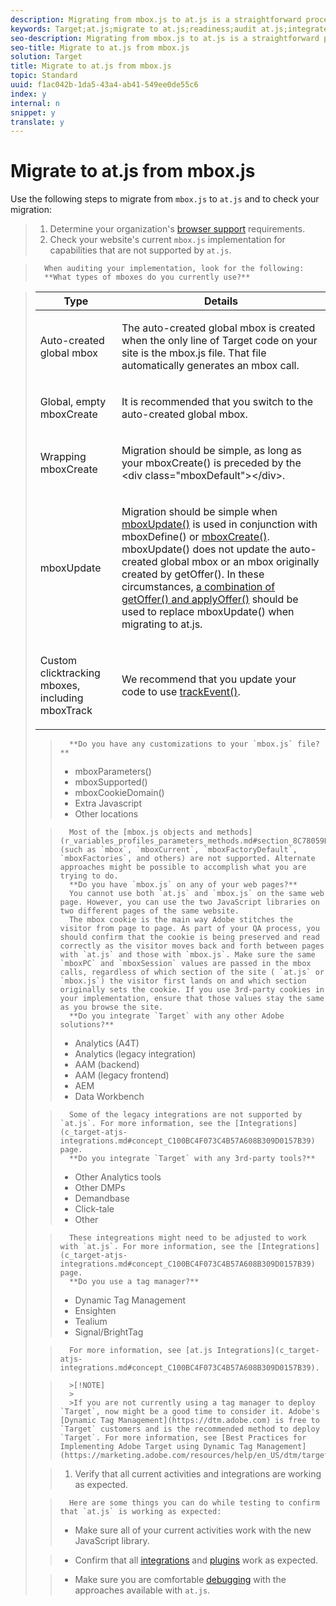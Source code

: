 ```yaml
---
description: Migrating from mbox.js to at.js is a straightforward process.
keywords: Target;at.js;migrate to at.js;readiness;audit at.js;integrate at.js
seo-description: Migrating from mbox.js to at.js is a straightforward process.
seo-title: Migrate to at.js from mbox.js
solution: Target
title: Migrate to at.js from mbox.js
topic: Standard
uuid: f1ac042b-1da5-43a4-ab41-549ee0de55c6
index: y
internal: n
snippet: y
translate: y
---
```


# Migrate to at.js from mbox.js

Use the following steps to migrate from `mbox.js` to `at.js` and to check your migration: 

>1. Determine your organization's [browser support](r_supported_browsers.md#reference_01B4BF99E7D545A7998773202A2F6100) requirements.
>1. Check your website's current `mbox.js` implementation for capabilities that are not supported by `at.js`.

>       When auditing your implementation, look for the following:
>       **What types of mboxes do you currently use?** 


>    <table id="table_B728D875E392457CB304D82CA85348BA"> 
 <thead> 
  <tr> 
   <th colname="col1" class="entry">Type</th> 
   <th colname="col2" class="entry">Details</th> 
  </tr>
 </thead>
 <tbody> 
  <tr> 
   <td colname="col1"> <p>Auto-created global mbox</p> </td> 
   <td colname="col2"> <p> The auto-created global mbox is created when the only line of <span class="keyword">Target</span> code on your site is the <span class="filepath">mbox.js</span> file. That file automatically generates an mbox call. </p> </td> 
  </tr> 
  <tr> 
   <td colname="col1"> <p>Global, empty <span class="codeph">mboxCreate</span> </p> </td> 
   <td colname="col2"> <p>It is recommended that you switch to the auto-created global mbox.</p> </td> 
  </tr> 
  <tr> 
   <td colname="col1"> <p>Wrapping <span class="codeph">mboxCreate</span> </p> </td> 
   <td colname="col2"> <p>Migration should be simple, as long as your <span class="codeph">mboxCreate()</span> is preceded by the <span class="codeph">&lt;div class="mboxDefault"&gt;&lt;/div&gt;</span>. </p> </td> 
  </tr> 
  <tr> 
   <td colname="col1"> <p>mboxUpdate</p> </td> 
   <td colname="col2"> <p> Migration should be simple when <a href="r_target-atjs-mboxdefine-mboxupdate.xml#reference_61B2B9F351344CF5B0915D5AFD21C5FE" format="dita" scope="local"><span class="codeph">mboxUpdate()</span></a> is used in conjunction with <span class="codeph">mboxDefine()</span> or <a href="r_target-atjs-mboxcreate.xml#reference_E68805FE86C64792B2066DB17B253D74" format="dita" scope="local"><span class="codeph">mboxCreate()</span></a>. <span class="codeph">mboxUpdate()</span> does not update the auto-created global mbox or an mbox originally created by <span class="codeph">getOffer()</span>. In these circumstances, <a href="r_target-atjs-applyoffer.xml#reference_BBE83F513B5B4E03BBC3F50D90864245/section_D8D6A17B73DE4542937CDB687193A5CC" format="dita" scope="local">a combination of <span class="codeph">getOffer()</span> and <span class="codeph">applyOffer()</span></a> should be used to replace <span class="codeph">mboxUpdate()</span> when migrating to at.js. </p> </td> 
  </tr> 
  <tr> 
   <td colname="col1"> <p>Custom clicktracking mboxes, including mboxTrack</p> </td> 
   <td colname="col2"> <p>We recommend that you update your code to use <a href="r_target-atjs-trackevent.xml#reference_7E0F19368F9C4BC38F1E5DC5E717E487" format="dita" scope="local">trackEvent()</a>. </p> </td> 
  </tr> 
 </tbody> 
</table>

>       **Do you have any customizations to your `mbox.js` file?** 
>    
>    * mboxParameters()
>    * mboxSupported()
>    * mboxCookieDomain()
>    * Extra Javascript
>    * Other locations

>       Most of the [mbox.js objects and methods](r_variables_profiles_parameters_methods.md#section_8C78059D15D9452F95636A5640188537) (such as `mbox`, `mboxCurrent`, `mboxFactoryDefault`, `mboxFactories`, and others) are not supported. Alternate approaches might be possible to accomplish what you are trying to do. 
>       **Do you have `mbox.js` on any of your web pages?** 
>       You cannot use both `at.js` and `mbox.js` on the same web page. However, you can use the two JavaScript libraries on two different pages of the same website. 
>       The mbox cookie is the main way Adobe stitches the visitor from page to page. As part of your QA process, you should confirm that the cookie is being preserved and read correctly as the visitor moves back and forth between pages with `at.js` and those with `mbox.js`. Make sure the same `mboxPC` and `mboxSession` values are passed in the mbox calls, regardless of which section of the site ( `at.js` or `mbox.js`) the visitor first lands on and which section originally sets the cookie. If you use 3rd-party cookies in your implementation, ensure that those values stay the same as you browse the site. 
>       **Do you integrate `Target` with any other Adobe solutions?** 
>    
>    * Analytics (A4T)
>    * Analytics (legacy integration)
>    * AAM (backend)
>    * AAM (legacy frontend)
>    * AEM
>    * Data Workbench

>       Some of the legacy integrations are not supported by `at.js`. For more information, see the [Integrations](c_target-atjs-integrations.md#concept_C100BC4F073C4B57A608B309D0157B39) page. 
>       **Do you integrate `Target` with any 3rd-party tools?** 
>    
>    * Other Analytics tools
>    * Other DMPs
>    * Demandbase
>    * Click-tale
>    * Other

>       These integreations might need to be adjusted to work with `at.js`. For more information, see the [Integrations](c_target-atjs-integrations.md#concept_C100BC4F073C4B57A608B309D0157B39) page. 
>       **Do you use a tag manager?** 
>    
>    * Dynamic Tag Management
>    * Ensighten
>    * Tealium
>    * Signal/BrightTag

>       For more information, see [at.js Integrations](c_target-atjs-integrations.md#concept_C100BC4F073C4B57A608B309D0157B39). 

>       >[!NOTE]
>       >
>       >If you are not currently using a tag manager to deploy `Target`, now might be a good time to consider it. Adobe's [Dynamic Tag Management](https://dtm.adobe.com) is free to `Target` customers and is the recommended method to deploy `Target`. For more information, see [Best Practices for Implementing Adobe Target using Dynamic Tag Management](https://marketing.adobe.com/resources/help/en_US/dtm/target/). 

>1. Verify that all current activities and integrations are working as expected.

>       Here are some things you can do while testing to confirm that `at.js` is working as expected: 
>    
>    * Make sure all of your current activities work with the new JavaScript library.

>    * Confirm that all [integrations](c_target-atjs-integrations.md#concept_C100BC4F073C4B57A608B309D0157B39) and [plugins](c_target-atjs-plugins.md#concept_F5D4C0A4DACF41409CC42FDD93B13FAF) work as expected. 

>    * Make sure you are comfortable [debugging](c_target-debugging-atjs.md#concept_CAE591DA8C404C22917584ECD4F7494F) with the approaches available with `at.js`. 


